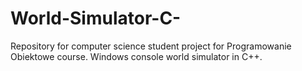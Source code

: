 # World-Simulator-C-
Repository for computer science student project for Programowanie Obiektowe course. Windows console world simulator in C++.
